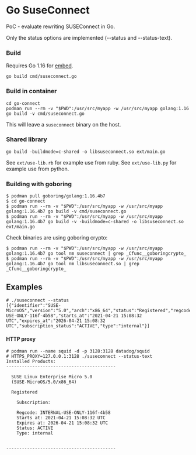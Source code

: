 # Go SuseConnect

PoC - evaluate rewriting SUSEConnect in Go.

Only the status options are implemented (--status and --status-text).

### Build
Requires Go 1.16 for [embed](https://pkg.go.dev/embed).
```
go build cmd/suseconnect.go
```

### Build in container
```
cd go-connect
podman run --rm -v "$PWD":/usr/src/myapp -w /usr/src/myapp golang:1.16 go build -v cmd/suseconnect.go
```
This will leave a `suseconnect` binary on the host.

### Shared library
`go build -buildmode=c-shared -o libsuseconnect.so ext/main.go`

See `ext/use-lib.rb` for example use from ruby.
See `ext/use-lib.py` for example use from python.

### Building with goboring
```
$ podman pull goboring/golang:1.16.4b7
$ cd go-connect
$ podman run --rm -v "$PWD":/usr/src/myapp -w /usr/src/myapp golang:1.16.4b7 go build -v cmd/suseconnect.go
$ podman run --rm -v "$PWD":/usr/src/myapp -w /usr/src/myapp golang:1.16.4b7 go build -v -buildmode=c-shared -o libsuseconnect.so ext/main.go
```

Check binaries are using goboring crypto:
```
$ podman run --rm -v "$PWD":/usr/src/myapp -w /usr/src/myapp golang:1.16.4b7 go tool nm suseconnect | grep _Cfunc__goboringcrypto_
$ podman run --rm -v "$PWD":/usr/src/myapp -w /usr/src/myapp golang:1.16.4b7 go tool nm libsuseconnect.so | grep _Cfunc__goboringcrypto_
```
## Examples
```
# ./suseconnect --status
[{"identifier":"SUSE-MicroOS","version":"5.0","arch":"x86_64","status":"Registered","regcode":"INTERNAL-USE-ONLY-116f-4b58","starts_at":"2021-04-21 15:08:32 UTC","expires_at":"2026-04-21 15:08:32 UTC","subscription_status":"ACTIVE","type":"internal"}]
```
#### HTTP proxy
```
# podman run --name squid -d -p 3128:3128 datadog/squid
# HTTPS_PROXY=127.0.0.1:3128 ./suseconnect --status-text
Installed Products:
------------------------------------------

  SUSE Linux Enterprise Micro 5.0
  (SUSE-MicroOS/5.0/x86_64)

  Registered

    Subscription:

    Regcode: INTERNAL-USE-ONLY-116f-4b58
    Starts at: 2021-04-21 15:08:32 UTC
    Expires at: 2026-04-21 15:08:32 UTC
    Status: ACTIVE
    Type: internal


------------------------------------------
```

